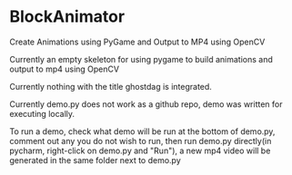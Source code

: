 # BlockAnimator
Create Animations using PyGame and Output to MP4 using OpenCV

Currently an empty skeleton for using pygame to build animations and output to mp4 using OpenCV


Currently nothing with the title ghostdag is integrated.


Currently demo.py does not work as a github repo, demo was written for executing locally.


To run a demo, check what demo will be run at the bottom of demo.py, comment out any you do not wish to run, then run demo.py directly(in pycharm, right-click on demo.py and "Run"), a new mp4 video will be generated in the same folder next to demo.py
